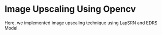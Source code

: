 # Image Upscaling Using Opencv

Here, we implemented image upscaling technique using LapSRN and EDRS Model.
